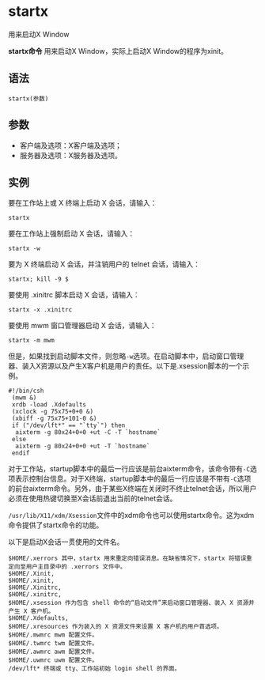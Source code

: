 # startx

用来启动X Window


**startx命令** 用来启动X Window，实际上启动X Window的程序为xinit。

##  语法

```
startx(参数)
```

##  参数

*   客户端及选项：X客户端及选项；
*   服务器及选项：X服务器及选项。

##  实例

要在工作站上或 X 终端上启动 X 会话，请输入：

```
startx
```

要在工作站上强制启动 X 会话，请输入： 

```
startx -w
```

要为 X 终端启动 X 会话，并注销用户的 telnet 会话，请输入：

```
startx; kill -9 $
```

要使用 .xinitrc 脚本启动 X 会话，请输入：

```
startx -x .xinitrc
```

要使用 mwm 窗口管理器启动 X 会话，请输入：

```
startx -m mwm
```

但是，如果找到启动脚本文件，则忽略`-w`选项。在启动脚本中，启动窗口管理器、装入X资源以及产生X客户机是用户的责任。以下是.xsession脚本的一个示例。

```
#!/bin/csh
 (mwm &)
 xrdb -load .Xdefaults
 (xclock -g 75x75+0+0 &)
 (xbiff -g 75x75+101-0 &)
 if ("/dev/lft*" == "`tty`") then
  aixterm -g 80x24+0+0 +ut -C -T `hostname`
 else
  aixterm -g 80x24+0+0 +ut -T `hostname`
 endif
```

对于工作站，startup脚本中的最后一行应该是前台aixterm命令，该命令带有`-C`选项表示控制台信息。对于X终端，startup脚本中的最后一行应该是不带有`-C`选项的前台aixterm命令。另外，由于某些X终端在关闭时不终止telnet会话，所以用户必须在使用热键切换至X会话前退出当前的telnet会话。

`/usr/lib/X11/xdm/Xsession`文件中的xdm命令也可以使用startx命令。这为xdm命令提供了startx命令的功能。

以下是启动X会话一贯使用的文件名。

```
$HOME/.xerrors 其中，startx 用来重定向错误消息。在缺省情况下，startx 将错误重定向至用户主目录中的 .xerrors 文件中。
$HOME/.Xinit,  
$HOME/.xinit,  
$HOME/.Xinitrc,  
$HOME/.xinitrc,  
$HOME/.xsession 作为包含 shell 命令的“启动文件”来启动窗口管理器、装入 X 资源并产生 X 客户机。
$HOME/.Xdefaults,  
$HOME/.xresources 作为装入的 X 资源文件来设置 X 客户机的用户首选项。
$HOME/.mwmrc mwm 配置文件。
$HOME/.twmrc twm 配置文件。
$HOME/.awmrc awm 配置文件。
$HOME/.uwmrc uwm 配置文件。
/dev/lft* 终端或 tty、工作站初始 login shell 的界面。
```


